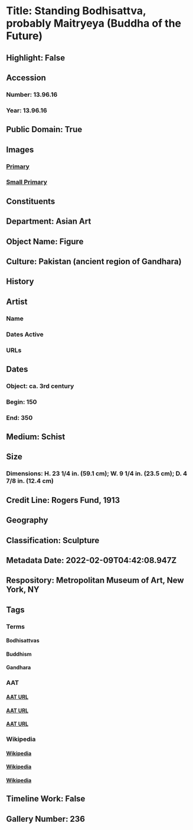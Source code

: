 # Title: Standing Bodhisattva, probably Maitryeya (Buddha of the Future)
## Highlight: False
## Accession
### Number: 13.96.16
### Year: 13.96.16
## Public Domain: True
## Images
### [Primary](https://images.metmuseum.org/CRDImages/as/original/DP123371.jpg)
### [Small Primary](https://images.metmuseum.org/CRDImages/as/web-large/DP123371.jpg)
## Constituents
## Department: Asian Art
## Object Name: Figure
## Culture: Pakistan (ancient region of Gandhara)
## History
## Artist
### Name
### Dates Active
### URLs
## Dates
### Object: ca. 3rd century
### Begin: 150
### End: 350
## Medium: Schist
## Size
### Dimensions: H. 23 1/4 in. (59.1 cm); W. 9 1/4 in. (23.5 cm); D. 4 7/8 in. (12.4 cm)
## Credit Line: Rogers Fund, 1913
## Geography
## Classification: Sculpture
## Metadata Date: 2022-02-09T04:42:08.947Z
## Respository: Metropolitan Museum of Art, New York, NY
## Tags
### Terms
#### Bodhisattvas
#### Buddhism
#### Gandhara
### AAT
#### [AAT URL](http://vocab.getty.edu/page/aat/300264360)
#### [AAT URL](http://vocab.getty.edu/page/aat/300073738)
#### [AAT URL](http://vocab.getty.edu/page/aat/300018889)
### Wikipedia
#### [Wikipedia]()
#### [Wikipedia]()
#### [Wikipedia]()
## Timeline Work: False
## Gallery Number: 236